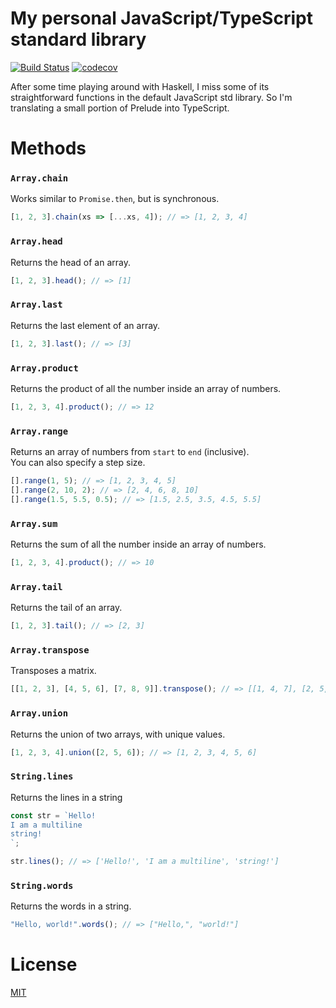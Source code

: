 # My personal JavaScript/TypeScript standard library

[![Build Status](https://github.com/micheleriva/std/actions/workflows/coverage.yml/badge.svg?branch=main)](https://github.com/micheleriva/std/actions/workflows/coverage.yml)
[![codecov](https://codecov.io/gh/micheleriva/std/branch/main/graph/badge.svg?token=9J4v8p0hSI)](https://codecov.io/gh/micheleriva/std)

After some time playing around with Haskell, I miss some of its straightforward functions in the default JavaScript std library. So I'm translating a small portion of Prelude into TypeScript.

# Methods

### `Array.chain`
Works similar to `Promise.then`, but is synchronous.

```js
[1, 2, 3].chain(xs => [...xs, 4]); // => [1, 2, 3, 4]
```

### `Array.head`
Returns the head of an array.

```js
[1, 2, 3].head(); // => [1]
```

### `Array.last`
Returns the last element of an array.

```js
[1, 2, 3].last(); // => [3]
```

### `Array.product`
Returns the product of all the number inside an array of numbers.

```js
[1, 2, 3, 4].product(); // => 12
```

### `Array.range`
Returns an array of numbers from `start` to `end` (inclusive). <br />
You can also specify a step size.

```js
[].range(1, 5); // => [1, 2, 3, 4, 5]
[].range(2, 10, 2); // => [2, 4, 6, 8, 10]
[].range(1.5, 5.5, 0.5); // => [1.5, 2.5, 3.5, 4.5, 5.5]
```

### `Array.sum`
Returns the sum of all the number inside an array of numbers.

```js
[1, 2, 3, 4].product(); // => 10
```

### `Array.tail`
Returns the tail of an array.

```js
[1, 2, 3].tail(); // => [2, 3]
```

### `Array.transpose`
Transposes a matrix.

```js
[[1, 2, 3], [4, 5, 6], [7, 8, 9]].transpose(); // => [[1, 4, 7], [2, 5, 8], [3, 6, 9]]
```

### `Array.union`
Returns the union of two arrays, with unique values.

```js
[1, 2, 3, 4].union([2, 5, 6]); // => [1, 2, 3, 4, 5, 6]
```

### `String.lines`
Returns the lines in a string

```js
const str = `Hello!
I am a multiline
string!
`;

str.lines(); // => ['Hello!', 'I am a multiline', 'string!']
```

### `String.words`
Returns the words in a string.

```js
"Hello, world!".words(); // => ["Hello,", "world!"]
```

# License
[MIT](/LICENSE.md)
